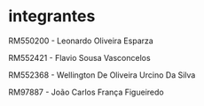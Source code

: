 # integrantes 

RM550200 - Leonardo Oliveira Esparza

RM552421 - Flavio Sousa Vasconcelos

RM552368 - Wellington De Oliveira Urcino Da Silva

RM97887  - João Carlos França Figueiredo
